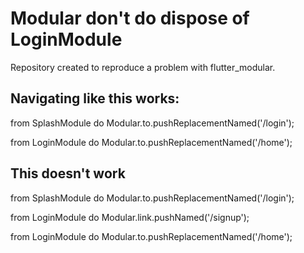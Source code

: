 # Modular don't do dispose of LoginModule

Repository created to reproduce a problem with flutter_modular.

## Navigating like this works:

from SplashModule do Modular.to.pushReplacementNamed('/login');

from LoginModule do Modular.to.pushReplacementNamed('/home');

## This doesn't work

from SplashModule do Modular.to.pushReplacementNamed('/login');

from LoginModule do Modular.link.pushNamed('/signup');

from LoginModule do Modular.to.pushReplacementNamed('/home');

